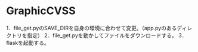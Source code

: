 # GraphicCVSS

1．file_get.pyのSAVE_DIRを自身の環境に合わせて変更。（app.pyのあるディレクトリを指定）
2．file_get.pyを動かしてファイルをダウンロードする。
3．flaskを起動する。
